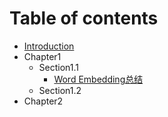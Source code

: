 # Table of contents

* [Introduction](README.md)
* Chapter1
  * Section1.1
    * [Word Embedding总结](chapter1/section1.1/word-embedding-zong-jie.md)
  * Section1.2
* Chapter2

